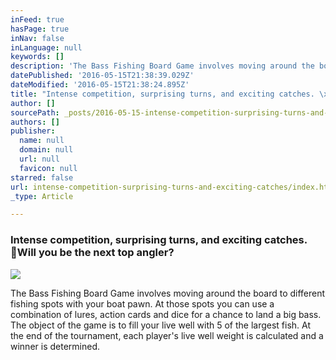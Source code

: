 ```yaml
---
inFeed: true
hasPage: true
inNav: false
inLanguage: null
keywords: []
description: 'The Bass Fishing Board Game involves moving around the board to different fishing spots with your boat pawn. At those spots you can use a combination of lures, action cards and dice for a chance to land a big bass. The object of the game is to fill your live well with 5 of the largest fish. At the end of the tournament, each player’s live well weight is calculated and a winner is determined.'
datePublished: '2016-05-15T21:38:39.029Z'
dateModified: '2016-05-15T21:38:24.895Z'
title: "Intense competition, surprising turns, and exciting catches. \x03Will you be the next top angler?"
author: []
sourcePath: _posts/2016-05-15-intense-competition-surprising-turns-and-exciting-catches.md
authors: []
publisher:
  name: null
  domain: null
  url: null
  favicon: null
starred: false
url: intense-competition-surprising-turns-and-exciting-catches/index.html
_type: Article

---
```

### Intense competition, surprising turns, and exciting catches. Will you be the next top angler?
![](https://the-grid-user-content.s3-us-west-2.amazonaws.com/bc777b33-21b9-419d-b803-bc3002ca1067.jpg)

The Bass Fishing Board Game involves moving around the board to different fishing spots with your boat pawn. At those spots you can use a combination of lures, action cards and dice for a chance to land a big bass. The object of the game is to fill your live well with 5 of the largest fish. At the end of the tournament, each player's live well weight is calculated and a winner is determined.